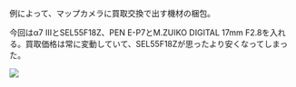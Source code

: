 例によって、マップカメラに買取交換で出す機材の梱包。

今回はα7 IIIとSEL55F18Z、PEN E-P7とM.ZUIKO DIGITAL 17mm F2.8を入れる。買取価格は常に変動していて、SEL55F18Zが思ったより安くなってしまった。

![](https://photos.old.apkas.net/medium/202410/20241024-212609.webp)
